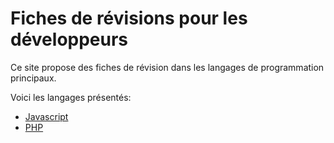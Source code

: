 # Fiches de révisions pour les développeurs

Ce site propose des fiches de révision dans les langages de programmation principaux.

Voici les langages présentés:
  - [Javascript](javascript)
  - [PHP](php)
